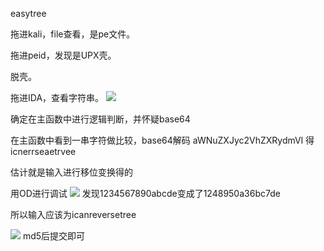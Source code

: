 easytree

拖进kali，file查看，是pe文件。

拖进peid，发现是UPX壳。

脱壳。

拖进IDA，查看字符串。
![](https://i.imgur.com/r09WTBQ.png)

确定在主函数中进行逻辑判断，并怀疑base64

在主函数中看到一串字符做比较，base64解码
aWNuZXJyc2VhZXRydmVl
得
icnerrseaetrvee

估计就是输入进行移位变换得的

用OD进行调试
![](https://i.imgur.com/CAmhlfe.jpg)
发现1234567890abcde变成了1248950a36bc7de

所以输入应该为icanreversetree

![](https://i.imgur.com/xiSRKQu.png)
md5后提交即可